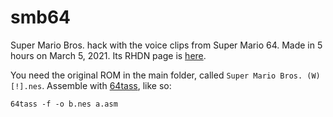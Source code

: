 # smb64

Super Mario Bros. hack with the voice clips from Super Mario 64. Made in 5 hours on March 5, 2021. Its RHDN page is [here](http://www.romhacking.net/hacks/5713/).

You need the original ROM in the main folder, called `Super Mario Bros. (W) [!].nes`. Assemble with [64tass](http://tass64.sourceforge.net/), like so:

`64tass -f -o b.nes a.asm`